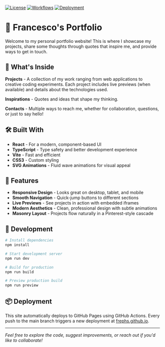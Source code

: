
[![License](https://img.shields.io/github/license/frephs/frephs.github.io)](https://github.com/frephs/frephs.github.io/blob/main/LICENSE)
[![Workflows](https://img.shields.io/github/actions/workflow/status/frephs/frephs.github.io/deploy.yml?branch=main&logo=Vite&label=Build)](https://github.com/frephs/frephs.github.io/actions)
[![Deployment](https://img.shields.io/github/deployments/frephs/frephs.github.io/github-pages?label=Deployment&logo=github)](https://frephs.github.io)


# 👋 Francesco's Portfolio

Welcome to my personal portfolio website! This is where I showcase my projects, share some thoughts through quotes that inspire me, and provide ways to get in touch.

## 🌟 What's Inside

**Projects** - A collection of my work ranging from web applications to creative coding experiments. Each project includes live previews (when available) and details about the technologies used.

**Inspirations** - Quotes and ideas that shape my thinking.

**Contacts** - Multiple ways to reach me, whether for collaboration, questions, or just to say hello!

## 🛠 Built With

- **React** - For a modern, component-based UI
- **TypeScript** - Type safety and better development experience
- **Vite** - Fast and efficient 
- **CSS3** - Custom styling
- **SVG Animations** - Fluid wave animations for visual appeal

## 🎨 Features

- **Responsive Design** - Looks great on desktop, tablet, and mobile
- **Smooth Navigation** - Quick-jump buttons to different sections
- **Live Previews** - See projects in action with embedded iframes
- **Modern Aesthetics** - Clean, professional design with subtle animations
- **Masonry Layout** - Projects flow naturally in a Pinterest-style cascade

## 🚀 Development

```bash
# Install dependencies
npm install

# Start development server
npm run dev

# Build for production
npm run build

# Preview production build
npm run preview
```

## 📦 Deployment

This site automatically deploys to GitHub Pages using GitHub Actions. Every push to the main branch triggers a new deployment at [frephs.github.io](https://frephs.github.io).


---

_Feel free to explore the code, suggest improvements, or reach out if you'd like to collaborate!_
